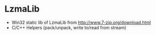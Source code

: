 LzmaLib
=======

- Win32 static lib of LzmaLib from http://www.7-zip.org/download.html
- C/C++ Helpers (pack/unpack, write to/read from stream)
